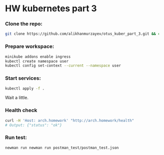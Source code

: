 # HW kubernetes part 3

### Clone the repo:

```bash
git clone https://github.com/alikhanmurzayev/otus_kuber_part_3.git && cd otus_kuber_part_3
```

### Prepare workspace:

```bash
minikube addons enable ingress
kubectl create namespace user
kubectl config set-context --current --namespace user
```

### Start services:

```bash
kubectl apply -f .
```

Wait a little.

### Health check

```bash
curl -H 'Host: arch.homework' "http://arch.homework/health"
# Output: {"status": "ok"}
```

### Run test:

```bash
newman run newman run postman_test/postman_test.json 
```
